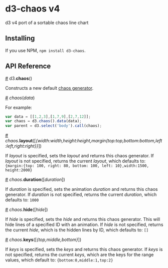 # d3-chaos v4

d3 v4 port of a sortable chaos line chart

## Installing

If you use NPM, `npm install d3-chaos`.

## API Reference

<a name="chaos" href="#chaos">#</a> d3.<b>chaos</b>()

Constructs a new default [chaos generator](#_chaos).

<a name="_chaos" href="#_chaos">#</a> <i>chaos</i>(<i>data</i>)

For example:

```js
var data = [[1,2,3],[1,7,9],[2,7,12]]; 
var chaos = d3.chaos().data(data);
var parent = d3.select('body').call(chaos);
```

<a name="chaos_layout" href="#chaos_layout">#</a> <i>chaos</i>.<b>layout</b>([<i>{width:width,height:height,margin{top:top,bottom:bottom,left:left,right:right}}</i>])

If *layout* is specified, sets the *layout* and returns this chaos generator. If *layout* is not specified, returns the current *layout*, which defaults to:  ```{margin:{top: 100, right: 80, bottom: 100, left: 10},width:1500, height:2000}```

<a name="chaos_duration" href="#chaos_duration">#</a> <i>chaos</i>.<b>duration</b>([<i>duration</i>])

If *duration* is specified, sets the animation *duration* and returns this chaos generator. If *duration* is not specified, returns the current *duration*, which defaults to:  ```1000```

<a name="chaos_hide" href="#chaos_hide">#</a> <i>chaos</i>.<b>hide</b>([<i>hide</i>])

If *hide* is specified, sets the *hide* and returns this chaos generator. This will hide lines of a specified ID with an animation. If *hide* is not specified, returns the current *hide*, which is the hidden lines by ID, which defaults to:  ```[]```

<a name="chaos_keys" href="#chaos_keys">#</a> <i>chaos</i>.<b>keys</b>([<i>{top,middle,bottom}</i>])

If *keys* is specified, sets the *keys* and returns this chaos generator. If *keys* is not specified, returns the current *keys*, which are the keys for the range values, which default to:  ```{bottom:0,middle:1,top:2}```
